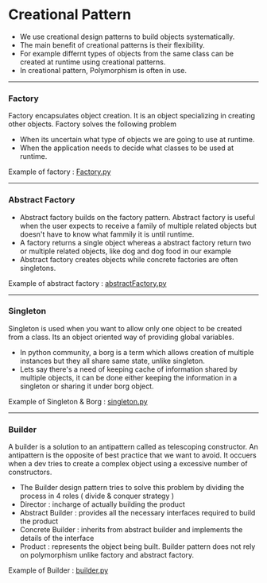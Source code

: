 # Creational Pattern

* We use creational design patterns to build objects systematically.
* The main benefit of creational patterns is their flexibility.
* For example differnt types of objects from the same class can be created at runtime using creational patterns.
* In creational pattern, Polymorphism is often in use.

***

### Factory
Factory encapsulates object creation. It is an object specializing in creating other objects.
Factory solves the following problem
* When its uncertain what type of objects we are going to use at runtime.
* When the application needs to decide what classes to be used at runtime.

Example of factory : [Factory.py](https://github.com/pyGuru123/Python-design-Patterns/blob/main/Creational%20Pattern/factory.py)

***

### Abstract Factory
* Abstract factory builds on the factory pattern.
Abstract factory is useful when the user expects to receive a family of multiple related objects but doesn't have to know what fammily it is until runtime.
* A factory returns a single object whereas a abstract factory return two or multiple related objects, like dog and dog food in our example
* Abstract factory creates objects while concrete factories are often singletons.

Example of abstract factory : [abstractFactory.py](https://github.com/pyGuru123/Python-design-Patterns/blob/main/Creational%20Pattern/abstractFactory.py)

***

### Singleton
Singleton is used when you want to allow only one object to be created from a class. Its an object oriented way of providing global variables.
* In python community, a borg is a term which allows creation of multiple instances but they all share same state, unlike singleton.
* Lets say there's a need of keeping cache of information shared by multiple objects, it can be done either keeping the information in a singleton or sharing it under borg object.

Example of Singleton & Borg : [singleton.py](https://github.com/pyGuru123/Python-design-Patterns/blob/main/Creational%20Pattern/singleton.py)

***

### Builder
A builder is a solution to an antipattern called as telescoping constructor. An antipattern is the opposite of best practice that we want to avoid. It occuers when a dev tries to create a complex object using a excessive number of constructors.
* The Builder design pattern tries to solve this problem by dividing the process in 4 roles ( divide & conquer strategy )
* Director : incharge of actually building the product
* Abstract Builder : provides all the necessary interfaces required to build the product
* Concrete Builder : inherits from abstract builder and implements the details of the interface
* Product : represents the object being built.
Builder pattern does not rely on polymorphism unlike factory and abstract factory.

Example of Builder : [builder.py](https://github.com/pyGuru123/Python-design-Patterns/blob/main/Creational%20Pattern/builder.py)
